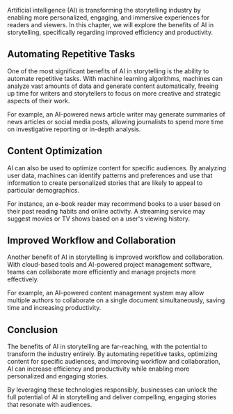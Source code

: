 
Artificial intelligence (AI) is transforming the storytelling industry by enabling more personalized, engaging, and immersive experiences for readers and viewers. In this chapter, we will explore the benefits of AI in storytelling, specifically regarding improved efficiency and productivity.

Automating Repetitive Tasks
---------------------------

One of the most significant benefits of AI in storytelling is the ability to automate repetitive tasks. With machine learning algorithms, machines can analyze vast amounts of data and generate content automatically, freeing up time for writers and storytellers to focus on more creative and strategic aspects of their work.

For example, an AI-powered news article writer may generate summaries of news articles or social media posts, allowing journalists to spend more time on investigative reporting or in-depth analysis.

Content Optimization
--------------------

AI can also be used to optimize content for specific audiences. By analyzing user data, machines can identify patterns and preferences and use that information to create personalized stories that are likely to appeal to particular demographics.

For instance, an e-book reader may recommend books to a user based on their past reading habits and online activity. A streaming service may suggest movies or TV shows based on a user's viewing history.

Improved Workflow and Collaboration
-----------------------------------

Another benefit of AI in storytelling is improved workflow and collaboration. With cloud-based tools and AI-powered project management software, teams can collaborate more efficiently and manage projects more effectively.

For example, an AI-powered content management system may allow multiple authors to collaborate on a single document simultaneously, saving time and increasing productivity.

Conclusion
----------

The benefits of AI in storytelling are far-reaching, with the potential to transform the industry entirely. By automating repetitive tasks, optimizing content for specific audiences, and improving workflow and collaboration, AI can increase efficiency and productivity while enabling more personalized and engaging stories.

By leveraging these technologies responsibly, businesses can unlock the full potential of AI in storytelling and deliver compelling, engaging stories that resonate with audiences.
